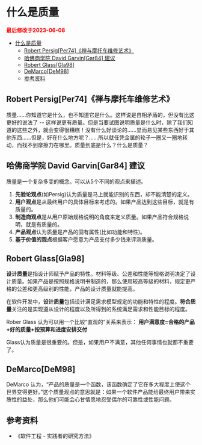 # 什么是质量

<strong><font color="red">最后修改于2023-06-08</font></strong>

- [什么是质量](#什么是质量)
  - [Robert Persig\[Per74\]《禅与摩托车维修艺术》](#robert-persigper74禅与摩托车维修艺术)
  - [哈佛商学院 David Garvin\[Gar84\] 建议](#哈佛商学院-david-garvingar84-建议)
  - [Robert Glass\[Gla98\]](#robert-glassgla98)
  - [DeMarco\[DeM98\]](#demarcodem98)
  - [参考资料](#参考资料)


## Robert Persig[Per74]《禅与摩托车维修艺术》
质量......你知道它是什么，也不知道它是什么。这样说是自相矛盾的，但没有比这更好的说法了 -- 这样说更有质量。但是当要试图说明质量是什么时，除了我们知道的这些之外，就会变得很糟糕！没有什么好谈论的......显而易见某些东西好于其他东西......但是，好在什么地方呢？......所以就任凭金属的轮子一圈又一圈地转动，而找不到摩擦力在哪里。质量到底是什么？什么是质量？

## 哈佛商学院 David Garvin[Gar84] 建议
质量是一个复杂多变的概念。可以从5个不同的观点来描述。
1. **先验论观点**(如Persig)认为质量是马上就能识别的东西，却不能清楚的定义。
2. **用户观点**是从最终用户的具体目标来考虑的。如果产品达到这些目标，就是有质量的。
3. **制造商观点**是从用户原始规格说明的角度来定义质量。如果产品符合规格说明，就是有质量的。
4. **产品观点**认为质量是产品的固有属性(比如功能和特性)。
5. **基于价值的观点**根据客户愿意为产品支付多少钱来评测质量。

## Robert Glass[Gla98]
**设计质量**是指设计师赋予产品的特性。材料等级、公差和性能等规格说明决定了设计质量。如果产品是按照规格说明书制造的，那么使用较高等级的材料，规定更严格的公差和更高级别的性能，产品的设计质量就能提高。

在软件开发中，**设计质量**包括设计满足需求模型规定的功能和特性的程度。**符合质量**关注的是实现遵从设计的程度以及所得到的系统满足需求和性能目标的程度。

Rober Glass 认为可以用一个比较“直观的”关系来表示：
    **用户满意度=合格的产品+好的质量+按预算和进度安排交付**

Glass认为质量是很重要的。但是，如果用户不满意，其他任何事情也就都不重要了。

## DeMarco[DeM98]
DeMarco 认为，“产品的质量是一个函数，该函数确定了它在多大程度上使这个世界变得更好。”这个质量观点的意思就是：如果一个软件产品能给最终用户带来实质性的益处，那么他们可能会心甘情愿地忍受偶尔的可靠性或性能问题。

## 参考资料
* 《软件工程 - 实践者的研究方法》